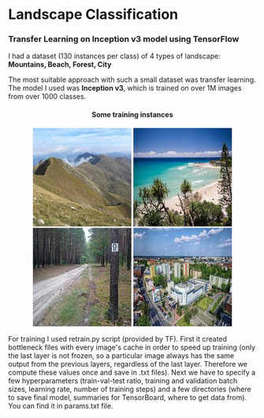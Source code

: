 # Landscape Classification
<h3> Transfer Learning on Inception v3 model using TensorFlow </h3>

I had a dataset (130 instances per class) of 4 types of landscape: <b>Mountains, Beach, Forest, City</b>

The most suitable approach with such a small dataset was transfer learning. The model I used was <b>Inception v3</b>, which is trained on over 1M images from over 1000 classes. 

<h4><p align="center">Some training instances</p></h4>

<p align="center">
  <img width="200" height="200" src='https://github.com/olafplacha/Landscape-Classification/blob/master/img/image105.jpg'/>
  <img width="200" height="200" src='https://github.com/olafplacha/Landscape-Classification/blob/master/img/image6.jpg'/>
  <img width="200" height="200" src='https://github.com/olafplacha/Landscape-Classification/blob/master/img/image115.jpg'/>
  <img width="200" height="200" src='https://github.com/olafplacha/Landscape-Classification/blob/master/img/image2.jpg'/>
</p>


For training I used retrain.py script (provided by TF). First it created bottleneck files with every image's cache in order to speed up training (only the last layer is not frozen, so a particular image always has the same output from the previous layers, regardless of the last layer. Therefore we compute these values once and save in .txt files). Next we have to specify a few hyperparameters (train-val-test ratio, training and validation batch sizes, learning rate, number of training steps) and a few directories (where to save final model, summaries for TensorBoard, where to get data from). You can find it in params.txt file.
